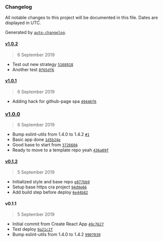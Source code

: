 ### Changelog

All notable changes to this project will be documented in this file. Dates are displayed in UTC.

Generated by [`auto-changelog`](https://github.com/CookPete/auto-changelog).

#### [v1.0.2](https://github.com/louisgv/taimu.ga/compare/v1.0.1...v1.0.2)

> 6 September 2019

- Test out new strategy [`5168918`](https://github.com/louisgv/taimu.ga/commit/5168918c9c537ffd99f920e5b8f460a20a636e2b)
- Another test [`0f65df6`](https://github.com/louisgv/taimu.ga/commit/0f65df6f1c403e9e59fb39138ffb90b7bd754f45)

#### [v1.0.1](https://github.com/louisgv/taimu.ga/compare/v1.0.0...v1.0.1)

> 6 September 2019

- Adding hack for github-page spa [`49446f6`](https://github.com/louisgv/taimu.ga/commit/49446f65a895eb53bcb42838df76cb4f378cf527)

### [v1.0.0](https://github.com/louisgv/taimu.ga/compare/v0.1.2...v1.0.0)

> 6 September 2019

- Bump eslint-utils from 1.4.0 to 1.4.2 [`#1`](https://github.com/louisgv/taimu.ga/pull/1)
- Basic app done [`1d5b24e`](https://github.com/louisgv/taimu.ga/commit/1d5b24e4ee2f031da676b9e2f2151cd44b87717c)
- Good base to start from [`3726604`](https://github.com/louisgv/taimu.ga/commit/3726604145e05ab87b54dcfc1cc04670649ea18f)
- Ready to move to a template repo yeah [`436a09f`](https://github.com/louisgv/taimu.ga/commit/436a09f1d7c45e6aaad21f3153acfbc4bbdc707a)

#### [v0.1.2](https://github.com/louisgv/taimu.ga/compare/v0.1.1...v0.1.2)

> 5 September 2019

- Initialized style and base repo [`e077bb9`](https://github.com/louisgv/taimu.ga/commit/e077bb909444932fc6dcddc06ba747128bea465d)
- Setup base https cra project [`94d9e66`](https://github.com/louisgv/taimu.ga/commit/94d9e665c787ffa3868656772ae1fe3fb2b3c4bf)
- Add build step before deploy [`6e44b82`](https://github.com/louisgv/taimu.ga/commit/6e44b8212249d01a4a56ecc26ce21386767746fe)

#### v0.1.1

> 5 September 2019

- Initial commit from Create React App [`49c7627`](https://github.com/louisgv/taimu.ga/commit/49c7627024b91fcced58e666b99320c92eae7aea)
- Test deploy [`9a21c2f`](https://github.com/louisgv/taimu.ga/commit/9a21c2f926eda95904e7bdf7c9d2f283988be203)
- Bump eslint-utils from 1.4.0 to 1.4.2 [`9907030`](https://github.com/louisgv/taimu.ga/commit/990703049ba2cb3f53ba38b6aa04f373935a06ce)
